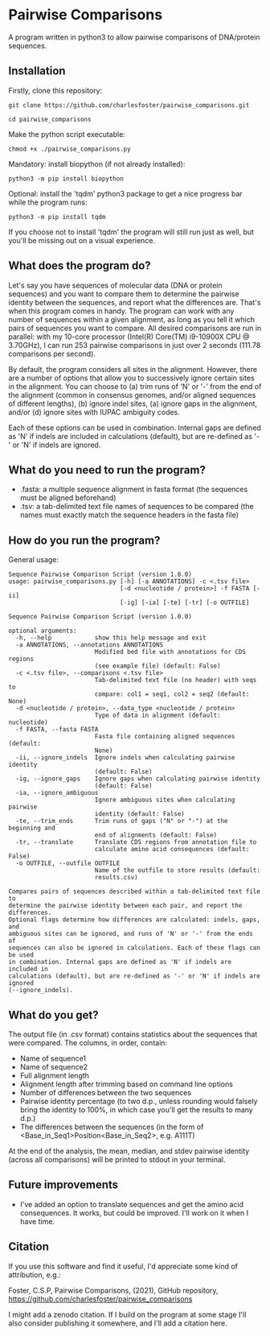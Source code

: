 # Pairwise Comparisons
A program written in python3 to allow pairwise comparisons of DNA/protein sequences.

## Installation
Firstly, clone this repository:

```
git clone https://github.com/charlesfoster/pairwise_comparisons.git

cd pairwise_comparisons
```

Make the python script executable:

```
chmod +x ./pairwise_comparisons.py
```

Mandatory: install biopython (if not already installed):

```
python3 -m pip install biopython
```

Optional: install the 'tqdm' python3 package to get a nice progress bar while the program runs:

```
python3 -m pip install tqdm
```

If you choose not to install 'tqdm' the program will still run just as well, but you'll be missing out on a visual experience.

## What does the program do?
Let's say you have sequences of molecular data (DNA or protein sequences) and you want to compare them to determine the pairwise identity between the sequences, and report what the differences are. That's when this program comes in handy. The program can work with any number of sequences within a given alignment, as long as you tell it which pairs of sequences you want to compare. All desired comparisons are run in parallel: with my 10-core processor (Intel(R) Core(TM) i9-10900X CPU @ 3.70GHz), I can run 253 pairwise comparisons in just over 2 seconds (111.78 comparisons per second).

By default, the program considers all sites in the alignment. However, there are a number of options that allow you to successively ignore certain sites in the alignment. You can choose to (a) trim runs of 'N' or '-' from the end of the alignment (common in consensus genomes, and/or aligned sequences of different lengths), (b) ignore indel sites, (a) ignore gaps in the alignment, and/or (d) ignore sites with IUPAC ambiguity codes.

Each of these options can be used in combination. Internal gaps are defined as 'N' if indels are included in
calculations (default), but are re-defined as '-' or 'N' if indels are ignored.

## What do you need to run the program?
* <alignment>.fasta: a multiple sequence alignment in fasta format (the sequences must be aligned beforehand)
* <comparisons>.tsv: a tab-delimited text file names of sequences to be compared (the names must exactly match the sequence headers in the fasta file)

## How do you run the program?
General usage:

```
Sequence Pairwise Comparison Script (version 1.0.0)
usage: pairwise_comparisons.py [-h] [-a ANNOTATIONS] -c <.tsv file>
                               [-d <nucleotide / protein>] -f FASTA [-ii]
                               [-ig] [-ia] [-te] [-tr] [-o OUTFILE]

Sequence Pairwise Comparison Script (version 1.0.0)

optional arguments:
  -h, --help            show this help message and exit
  -a ANNOTATIONS, --annotations ANNOTATIONS
                        Modified bed file with annotations for CDS regions
                        (see example file) (default: False)
  -c <.tsv file>, --comparisons <.tsv file>
                        Tab-delimited text file (no header) with seqs to
                        compare: col1 = seq1, col2 = seq2 (default: None)
  -d <nucleotide / protein>, --data_type <nucleotide / protein>
                        Type of data in alignment (default: nucleotide)
  -f FASTA, --fasta FASTA
                        Fasta file containing aligned sequences (default:
                        None)
  -ii, --ignore_indels  Ignore indels when calculating pairwise identity
                        (default: False)
  -ig, --ignore_gaps    Ignore gaps when calculating pairwise identity
                        (default: False)
  -ia, --ignore_ambiguous
                        Ignore ambiguous sites when calculating pairwise
                        identity (default: False)
  -te, --trim_ends      Trim runs of gaps ("N" or "-") at the beginning and
                        end of alignments (default: False)
  -tr, --translate      Translate CDS regions from annotation file to
                        calculate amino acid consequences (default: False)
  -o OUTFILE, --outfile OUTFILE
                        Name of the outfile to store results (default:
                        results.csv)

Compares pairs of sequences described within a tab-delimited text file to
determine the pairwise identity between each pair, and report the differences.
Optional flags determine how differences are calculated: indels, gaps, and
ambiguous sites can be ignored, and runs of 'N' or '-' from the ends of
sequences can also be ignored in calculations. Each of these flags can be used
in combination. Internal gaps are defined as 'N' if indels are included in
calculations (default), but are re-defined as '-' or 'N' if indels are ignored
(--ignore_indels).
```

## What do you get?
The output file (in .csv format) contains statistics about the sequences that were compared. The columns, in order, contain:

* Name of sequence1
* Name of sequence2
* Full alignment length
* Alignment length after trimming based on command line options
* Number of differences between the two sequences
* Pairwise identity percentage (to two d.p., unless rounding would falsely bring the identity to 100%, in which case you'll get the results to many d.p.)
* The differences between the sequences (in the form of <Base_in_Seq1>Position<Base_in_Seq2>, e.g. A111T)

At the end of the analysis, the mean, median, and stdev pairwise identity (across all comparisons) will be printed to stdout in your terminal.

## Future improvements
* I've added an option to translate sequences and get the amino acid consequences. It works, but could be improved. I'll work on it when I have time.

## Citation
If you use this software and find it useful, I'd appreciate some kind of attribution, e.g.:

Foster, C.S.P, Pairwise Comparisons, (2021), GitHub repository, https://github.com/charlesfoster/pairwise_comparisons

I might add a zenodo citation. If I build on the program at some stage I'll also consider publishing it somewhere, and I'll add a citation here.
